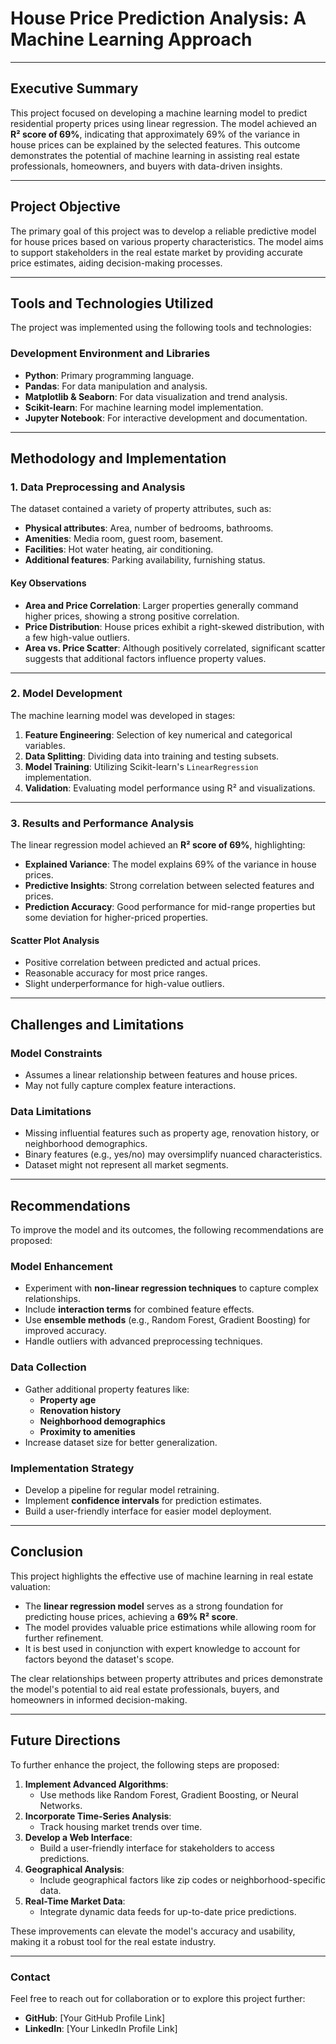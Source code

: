 # **House Price Prediction Analysis: A Machine Learning Approach**

---

## **Executive Summary**
This project focused on developing a machine learning model to predict residential property prices using linear regression. The model achieved an **R² score of 69%**, indicating that approximately 69% of the variance in house prices can be explained by the selected features. This outcome demonstrates the potential of machine learning in assisting real estate professionals, homeowners, and buyers with data-driven insights.

---

## **Project Objective**
The primary goal of this project was to develop a reliable predictive model for house prices based on various property characteristics. The model aims to support stakeholders in the real estate market by providing accurate price estimates, aiding decision-making processes.

---

## **Tools and Technologies Utilized**
The project was implemented using the following tools and technologies:

### **Development Environment and Libraries**
- **Python**: Primary programming language.
- **Pandas**: For data manipulation and analysis.
- **Matplotlib & Seaborn**: For data visualization and trend analysis.
- **Scikit-learn**: For machine learning model implementation.
- **Jupyter Notebook**: For interactive development and documentation.

---

## **Methodology and Implementation**

### **1. Data Preprocessing and Analysis**
The dataset contained a variety of property attributes, such as:
- **Physical attributes**: Area, number of bedrooms, bathrooms.
- **Amenities**: Media room, guest room, basement.
- **Facilities**: Hot water heating, air conditioning.
- **Additional features**: Parking availability, furnishing status.

#### **Key Observations**
- **Area and Price Correlation**: Larger properties generally command higher prices, showing a strong positive correlation.
- **Price Distribution**: House prices exhibit a right-skewed distribution, with a few high-value outliers.
- **Area vs. Price Scatter**: Although positively correlated, significant scatter suggests that additional factors influence property values.

---

### **2. Model Development**
The machine learning model was developed in stages:
1. **Feature Engineering**: Selection of key numerical and categorical variables.
2. **Data Splitting**: Dividing data into training and testing subsets.
3. **Model Training**: Utilizing Scikit-learn's `LinearRegression` implementation.
4. **Validation**: Evaluating model performance using R² and visualizations.

---

### **3. Results and Performance Analysis**
The linear regression model achieved an **R² score of 69%**, highlighting:
- **Explained Variance**: The model explains 69% of the variance in house prices.
- **Predictive Insights**: Strong correlation between selected features and prices.
- **Prediction Accuracy**: Good performance for mid-range properties but some deviation for higher-priced properties.

#### **Scatter Plot Analysis**
- Positive correlation between predicted and actual prices.
- Reasonable accuracy for most price ranges.
- Slight underperformance for high-value outliers.

---

## **Challenges and Limitations**

### **Model Constraints**
- Assumes a linear relationship between features and house prices.
- May not fully capture complex feature interactions.

### **Data Limitations**
- Missing influential features such as property age, renovation history, or neighborhood demographics.
- Binary features (e.g., yes/no) may oversimplify nuanced characteristics.
- Dataset might not represent all market segments.

---

## **Recommendations**
To improve the model and its outcomes, the following recommendations are proposed:

### **Model Enhancement**
- Experiment with **non-linear regression techniques** to capture complex relationships.
- Include **interaction terms** for combined feature effects.
- Use **ensemble methods** (e.g., Random Forest, Gradient Boosting) for improved accuracy.
- Handle outliers with advanced preprocessing techniques.

### **Data Collection**
- Gather additional property features like:
  - **Property age**
  - **Renovation history**
  - **Neighborhood demographics**
  - **Proximity to amenities**
- Increase dataset size for better generalization.

### **Implementation Strategy**
- Develop a pipeline for regular model retraining.
- Implement **confidence intervals** for prediction estimates.
- Build a user-friendly interface for easier model deployment.

---

## **Conclusion**
This project highlights the effective use of machine learning in real estate valuation:
- The **linear regression model** serves as a strong foundation for predicting house prices, achieving a **69% R² score**.
- The model provides valuable price estimations while allowing room for further refinement.
- It is best used in conjunction with expert knowledge to account for factors beyond the dataset's scope.

The clear relationships between property attributes and prices demonstrate the model's potential to aid real estate professionals, buyers, and homeowners in informed decision-making.

---

## **Future Directions**
To further enhance the project, the following steps are proposed:
1. **Implement Advanced Algorithms**:
   - Use methods like Random Forest, Gradient Boosting, or Neural Networks.
2. **Incorporate Time-Series Analysis**:
   - Track housing market trends over time.
3. **Develop a Web Interface**:
   - Build a user-friendly interface for stakeholders to access predictions.
4. **Geographical Analysis**:
   - Include geographical factors like zip codes or neighborhood-specific data.
5. **Real-Time Market Data**:
   - Integrate dynamic data feeds for up-to-date price predictions.

These improvements can elevate the model's accuracy and usability, making it a robust tool for the real estate industry.

---

### **Contact**
Feel free to reach out for collaboration or to explore this project further:

- **GitHub**: [Your GitHub Profile Link]  
- **LinkedIn**: [Your LinkedIn Profile Link]

